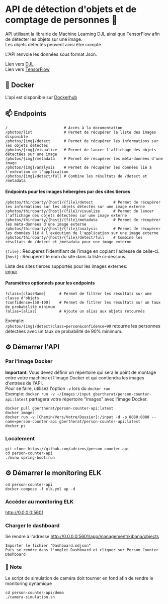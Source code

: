 # API de détection d'objets et de comptage de personnes :man:

API utilisant la librairie de Machine Learning DJL ainsi que TensorFlow afin de détecter les objets sur une image.<br>
Les objets détectés peuvent ainsi être compté.
  
L'API renvoie les données sous format Json.

Lien vers [DJL](https://djl.ai/) <br>
Lien vers [TensorFlow](https://www.tensorflow.org/)

## :whale: Docker

L'api est disponible sur [Dockerhub](https://hub.docker.com/repository/docker/gbertherat/person-counter-api)

## :mailbox: Endpoints
```
/                         # Accès à la documentation
/photos/list              # Permet de récupérer la liste des images disponible
/photos/{img}/detect      # Permet de récupérer les informations sur les objets détectés
/photos/{img}/visualize   # Permet de lancer l'affichage des objets détectées sur une image
/photos/{img}/metadata    # Permet de récupérer les méta-données d'une image
/photos/{img}/analysis    # Permet de récupérer les données lié à l'exécution de l'application
/photos/{img}/detect/full # Combine les résultats de /detect et /metadata
```

#### Endpoints pour les images hébergées par des sites tierces
```
/photos/thirdparty/{host}/{file}/detect         # Permet de récupérer les informations sur les objets détectés sur une image externe
/photos/thirdparty/{host}/{file}/visualize      # Permet de lancer l'affichage des objets détectées sur une image externe
/photos/thirdparty/{host}/{file}/metadata       # Permet de récupérer les méta-données d'une image externe
/photos/thirdparty/{host}/{file}/analysis       # Permet de récupérer les données lié à l'exécution de l'application sur une image externe
/photos/thirdparty/{host}/{file}/detect/full    # Combine les résultats de /detect et /metadata pour une image externe
```
`{file}` : Récuperez l'identifiant de l'image en copiant l'adresse de celle-ci.<br>
`{host}` : Récupérez le nom du site dans la liste ci-dessous.<br>

Liste des sites tierces supportés pour les images externes:<br>
[imgur](https://imgur.com/)

#### Paramètres optionnels pour les endpoints
```
?class=[className]      # Permet de filtrer les résultats sur une classe d'objets
?confidence=[50-100]    # Permet de fitlrer les résultats sur un taux de probabilité minimum
?alias=[alias]          # Ajoute un alias aux objets retournés
```

Exemple:<br>
`/photos/{img}/detect?class=person&confidence=90` retourne les personnes détectées avec un taux de probabilité de 90% minimum.

## :gear: Démarrer l'API
### Par l'image Docker
**Important**: Vous devez définir un répertoire qui sera le point de montage entre votre machine et l'image Docker et qui contiendra les images d'entrées de l'API.<br>
Pour se faire, utilisez l'option `-v` lors du `docker run`<br>
Exemple: ``docker run -v ~/Images:/input gbertherat/person-counter-api:latest`` partagera votre répertoire "Images" avec l'image Docker.
```
docker pull gbertherat/person-counter-api:latest
docker images
docker run -v [Chemin/Vers/Votre/Dossier]:/input -d -p 8080:8080 --name=person-counter-api gbertherat/person-counter-api:latest 
docker ps
```

### Localement
```
git clone https://github.com/adriens/person-counter-api
cd person-counter-api
./mvnw spring-boot:run
```

## :gear: Démarrer le monitoring ELK
```
cd person-counter-api
docker-compose -f elk.yml up -d
```

### Accéder au monitoring ELK
<http://0.0.0.0:5601>

### Charger le dashboard
Se rendre à l'adresse <http://0.0.0.0:5601/app/management/kibana/objects>
```
Importer le fichier "Dashboard.ndjson"
Puis se rendre dans l'onglet Dashboard et cliquer sur Person Counter Dashboard
```

### :memo: Note
Le script de simulation de caméra doit tourner en fond afin de rendre le monitoring dynamique
```
cd person-counter-api/demo
./camera-simulation.sh
```
